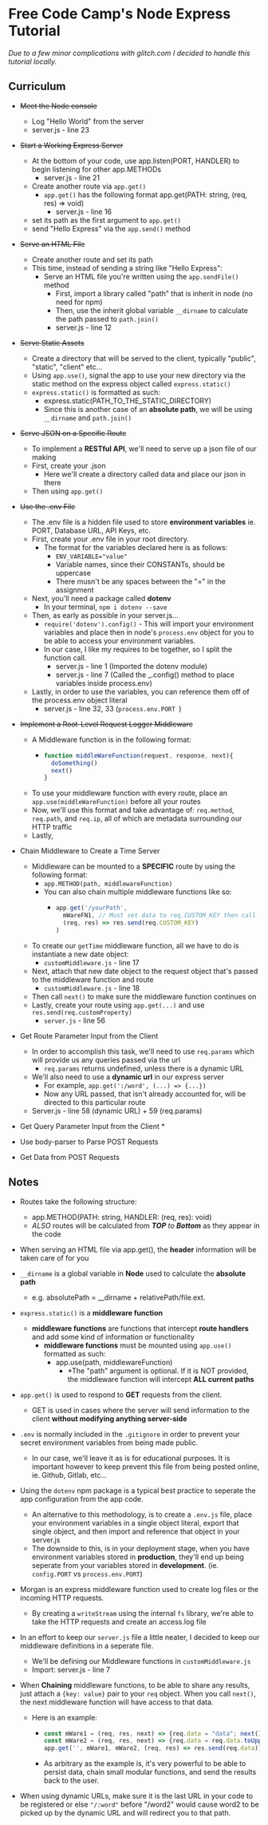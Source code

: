 # Free Code Camp's Node Express Tutorial
*Due to a few minor complications with glitch.com I decided to handle this tutorial locally.*

## Curriculum
* ~~Meet the Node console~~
  * Log "Hello World" from the server
  * server.js - line 23

* ~~Start a Working Express Server~~
  * At the bottom of your code, use app.listen(PORT, HANDLER) to begin listening for other app.METHODs
    * server.js - line 21
  * Create another route via ```app.get()```
    * ```app.get()``` has the following format app.get(PATH: string, (req, res) => void)
      * server.js - line 16
  * set its path as the first argument to ```app.get()```
  * send "Hello Express" via the ```app.send()``` method

* ~~Serve an HTML File~~
  * Create another route and set its path
  * This time, instead of sending a string like "Hello Express":
    * Serve an HTML file you're written using the ```app.sendFile()``` method
      * First, import a library called "path" that is inherit in node (no need for npm)
      * Then, use the inherit global variable ```__dirname``` to calculate the path passed to ```path.join()```
      * server.js - line 12

* ~~Serve Static Assets~~
  * Create a directory that will be served to the client, typically "public", "static", "client" etc...
  * Using ```app.use()```, signal the app to use your new directory via the static method on the express object called ```express.static()```
  * ```express.static()``` is formatted as such:
    * express.static(PATH_TO_THE_STATIC_DIRECTORY)
    * Since this is another case of an **absolute path**, we will be using ```__dirname``` and ```path.join()```

* ~~Serve JSON on a Specific Route~~
  * To implement a **RESTful API**, we'll need to serve up a json file of our making
  * First, create your .json
    * Here we'll create a directory called data and place our json in there
  * Then using ```app.get()```
 
* ~~Use the .env File~~
  * The .env file is a hidden file used to store **environment variables** ie. PORT, Database URL, API Keys, etc.
  * First, create your .env file in your root directory.
    * The format for the variables declared here is as follows:
      * ```ENV_VARIABLE="value"```
      * Variable names, since their CONSTANTs, should be uppercase
      * There musn't be any spaces between the "=" in the assignment
  * Next, you'll need a package called **dotenv**
    * In your terminal, ```npm i dotenv --save```
  * Then, as early as possible in your server.js...
    * ```require('dotenv').config()``` - This will import your environment variables and place then in node's ```process.env``` object for you to be able to access your environment variables.
    * In our case, I like my requires to be together, so I split the function call.
      * server.js - line 1 (Imported the dotenv module)
      * server.js - line 7 (Called the _.config() method to place variables inside process.env)
  * Lastly, in order to use the variables, you can reference them off of the process.env object literal
    * server.js - line 32, 33 (```process.env.PORT ```)

* ~~Implement a Root-Level Request Logger Middleware~~
  * A Middleware function is in the following format:
    * ```js 
      function middleWareFunction(request, response, next){
        doSomething()
        next()
      }
      ```
  * To use your middleware function with every route, place an ```app.use(middleWareFunction)``` before all your routes
  * Now, we'll use this format and take advantage of:
    ```req.method```, ```req.path```, and ```req.ip```, all of which are metadata surrounding our HTTP traffic
  * Lastly, 

* Chain Middleware to Create a Time Server
  * Middleware can be mounted to a **SPECIFIC** route by using the following format:
    * ```app.METHOD(path, middlewareFunction)```
    * You can also chain multiple middleware functions like so:
      * ```js
        app.get('/yourPath',
          mWareFN1, // Must set data to req.CUSTOM_KEY then call next()
          (req, res) => res.send(req.CUSTOM_KEY)
        )
        ```
  * To create our ```getTime``` middleware function, all we have to do is instantiate a new date object:
    * ```customMiddleware.js``` - line 17
  * Next, attach that new date object to the request object that's passed to the middleware function and route
    * ```customMiddleware.js``` - line 18
  * Then call ```next()``` to make sure the middleware function continues on
  * Lastly, create your route using ```app.get(...)``` and use ```res.send(req.customProperty)```
    * ```server.js``` - line 56

* Get Route Parameter Input from the Client
  * In order to accomplish this task, we'll need to use ```req.params``` which will provide us any queries passed via the url
    * ```req.params``` returns undefined, unless there is a dynamic URL
  * We'll also need to use a **dynamic url** in our express server
    * For example, ```app.get(':/word', (...) => {...})```
    * Now any URL passed, that isn't already accounted for, will be directed to this particular route
  * Server.js - line 58 (dynamic URL) + 59 (req.params)


* Get Query Parameter Input from the Client
  * 
* Use body-parser to Parse POST Requests
* Get Data from POST Requests

## Notes
* Routes take the following structure:
  * app.METHOD(PATH: string, HANDLER: (req, res): void)
  * *ALSO* routes will be calculated from ***TOP** to **Bottom*** as they appear in the code

* When serving an HTML file via app.get(), the **header** information will be taken care of for you

* ```__dirname``` is a global variable in **Node** used to calculate the **absolute path**
  * e.g. absolutePath = __dirname + relativePath/file.ext.

* ```express.static()``` is a **middleware function**
  * **middleware functions** are functions that intercept **route handlers** and add some kind of information or functionality
    * **middleware functions** must be mounted using ```app.use()``` formatted as such:
      * app.use(path, middlewareFunction)
        * *The "path" argument is optional. If it is NOT provided, the middleware function will intercept **ALL current paths**

* ```app.get()``` is used to respond to **GET** requests from the client. 
  * GET is used in cases where the server will send information to the client **without modifying anything server-side**

* ```.env``` is normally included in the ```.gitignore``` in order to prevent your secret environment variables from being made public.
  * In our case, we'll leave it as is for educational purposes. It is important however to keep prevent this file from being posted online, ie. Github, Gitlab, etc...

* Using the ```dotenv``` npm package is a typical best practice to seperate the app configuration from the app code.
  * An alternative to this methodology, is to create a ```.env.js``` file, place your environment variables in a single object literal, export that single object, and then import and reference that object in your server.js
  * The downside to this, is in your deployment stage, when you have environment variables stored in **production**, they'll end up being seperate from your variables stored in **development**. (ie. ```config.PORT``` vs ```process.env.PORT```)

* Morgan is an express middleware function used to create log files or the incoming HTTP requests.
  * By creating a ```writeStream``` using the internal ```fs``` library, we're able to take the HTTP requests and create an access.log file

* In an effort to keep our ```server.js``` file a little neater, I decided to keep our middleware definitions in a seperate file.
  * We'll be defining our Middleware functions in ```customMiddleware.js```
  * Import: server.js - line 7

* When **Chaining** middleware functions, to be able to share any results, just attach a ```{key: value}``` pair to your ```req``` object. When you call ```next()```, the next middleware function will have access to that data.
  * Here is an example:
    * ```js 
      const mWare1 = (req, res, next) => {req.data = "data"; next()};
      const mWare2 = (req, res, next) => {req.data = req.data.toUpperCase(); next()};
      app.get('', mWare1, mWare2, (req, res) => res.send(req.data))
      ```
    * As arbitrary as the example is, it's very powerful to be able to persist data, chain small modular functions, and send the results back to the user.

* When using dynamic URLs, make sure it is the last URL in your code to be registered or else ```"/:word"``` before "/word2" would cause word2 to be picked up by the dynamic URL and will redirect you to that path.